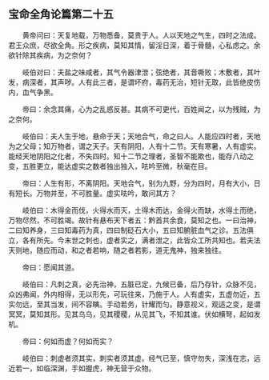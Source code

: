 ## 宝命全角论篇第二十五


&emsp;&emsp;黄帝问曰：天复地载，万物悉备，莫贵于人。人以天地之气生，四时之法成。君王众庶，尽欲全角。形之疾病，莫知其情，留淫日深，着于骨髓，心私虑之。余欲针除其疾病，为之奈何？

&emsp;&emsp;岐伯对曰：夫盐之味咸者，其气令器津泄；弦绝者，其音嘶败；木敷者，其叶发，病深者，其声哕。人有此三者，是谓坏府，毒药无治，短针无取，此皆绝皮伤内，血气争黑。

&emsp;&emsp;帝曰：余念其痛，心为之乱惑反甚。其病不可更代，百姓闻之，以为残贼，为之奈何。

&emsp;&emsp;岐伯曰：夫人生于地，悬命于天；天地合气，命之曰人。人能应四时者，天地为之父母；知万物者，谓之天子。天有阴阳，人有十二节。天有寒暑，人有虚实。能经天地阴阳之化者，不失四时。知十二节之理者，圣智不能欺也，能存八动之变，五胜更立，能达虚实之数者独出独入，呿吟至微，秋毫在目。

&emsp;&emsp;帝曰：人生有形，不离阴阳。天地合气，别为九野，分为四时，月有大小，日有短长。万物并至，不可胜量。虚实呿吟，敢问其方？

&emsp;&emsp;岐伯曰：木得金而伐，火得水而灭，土得木而达，金得火而缺，水得土而绝，万物尽然，不可胜竭。故针有悬布天下者五：黔首共余食，莫知之也。一曰治神，二曰知养身，三曰知毒药为真，四曰制砭石大小，五曰知腑脏血气之诊。五法俱立，各有所先。今末世之刺也，虚者实之，满者泄之，此皆众工所共知也。若夫法天则地，随应而动，和之者若响，随之者若影，道无鬼神，独来独往。

&emsp;&emsp;帝曰：愿闻其道。

&emsp;&emsp;岐伯曰：凡刺之真，必先治神，五脏已定，九候已备，后乃存针，众脉不见，众凶弗闻，外内相得，无以形先，可玩往来，乃施于人。人有虚实，五虚勿近，五实勿远，至其当发，间不容瞚。手动若务，针耀而匀。静意视义，观适之变，是谓冥冥，莫知其形。见其乌乌，见其稷稷，从见其飞，不知其谁。伏如横弩，起如发机。

&emsp;&emsp;帝曰：何如而虚？何如而实？

&emsp;&emsp;岐伯曰：刺虚者须其实，刺实者须其虚。经气已至，慎守勿失，深浅在志，远近若一，如临深渊，手如握虎，神无营于众物。

